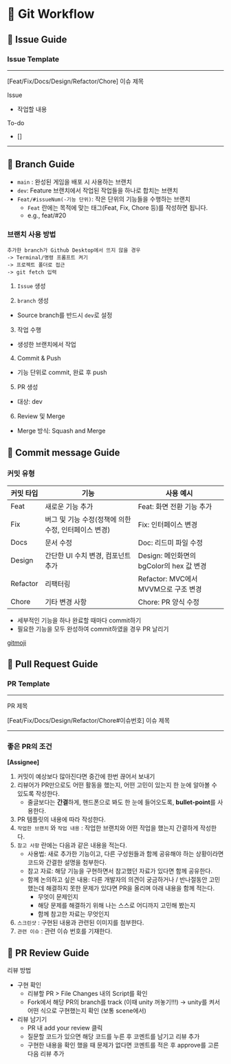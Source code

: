 # 🚀 Git Workflow

## 📌 Issue Guide

### Issue Template

---

[Feat/Fix/Docs/Design/Refactor/Chore] 이슈 제목

Issue

- 작업할 내용

To-do

- [] 

---

## 📌 Branch Guide

- `main` : 완성된 게임을 배포 시 사용하는 브랜치
- `dev`: Feature 브랜치에서 작업된 작업들을 하나로 합치는 브랜치
- `Feat/#issueNum(-기능 단위)`: 작은 단위의 기능들을 수행하는 브랜치
    - `Feat` 란에는 목적에 맞는 태그(Feat, Fix, Chore 등)를 작성하면 됩니다.
    - e.g., feat/#20

### 브랜치 사용 방법

```
추가한 branch가 Github Desktop에서 뜨지 않을 경우
-> Terminal/명령 프롬프트 켜기
-> 프로젝트 폴더로 접근
-> git fetch 입력
```

1. `Issue` 생성

2. `branch` 생성

  - Source branch를 반드시 `dev`로 설정

3. 작업 수행

  - 생성한 브랜치에서 작업

4. Commit & Push

  - 기능 단위로 commit, 완료 후 push

5. PR 생성

  - 대상: dev

6. Review 및 Merge

  - Merge 방식: Squash and Merge

## 📌 Commit message Guide

### 커밋 유형

| 커밋 타입 | 기능 | 사용 예시 |
| --- | --- | --- |
| Feat | 새로운 기능 추가 | Feat: 화면 전환 기능 추가 |
| Fix | 버그 및 기능 수정(정책에 의한 수정, 인터페이스 변경) | Fix: 인터페이스 변경 |
| Docs | 문서 수정 | Doc: 리드미 파일 수정 |
| Design | 간단한 UI 수치 변경, 컴포넌트 추가 | Design: 메인화면의 bgColor의 hex 값 변경 |
| Refactor | 리팩터링 | Refactor: MVC에서 MVVM으로 구조 변경 |
| Chore | 기타 변경 사항 | Chore: PR 양식 수정 |
- 세부적인 기능을 하나 완료할 때마다 commit하기
- 필요한 기능을 모두 완성하여 commit하였을 경우 PR 날리기

[gitmoji](https://gitmoji.dev/)

## 📌 Pull Request Guide

### PR Template

---

PR 제목

[Feat/Fix/Docs/Design/Refactor/Chore#이슈번호] 이슈 제목

---

### 좋은 PR의 조건

**[Assignee]**

1. 커밋이 예상보다 많아진다면 중간에 한번 끊어서 보내기
2. 리뷰어가 PR만으로도 어떤 활동을 했는지, 어떤 고민이 있는지 한 눈에 알아볼 수 있도록 작성한다.
    - 줄글보다는 **간결**하게, 핸드폰으로 봐도 한 눈에 들어오도록, **bullet-point**를 사용한다.
3. PR 템플릿의 내용에 따라 작성한다.
4. `작업한 브랜치` 와 `작업 내용` : 작업한 브랜치와 어떤 작업을 했는지 간결하게 작성한다.
5. `참고 사항` 란에는 다음과 같은 내용을 적는다.
    - 사용법: 새로 추가한 기능이고, 다른 구성원들과 함께 공유해야 하는 상황이라면 코드와 간결한 설명을 첨부한다.
    - 참고 자료: 해당 기능을 구현하면서 참고했던 자료가 있다면 함께 공유한다.
    - 함께 논의하고 싶은 내용: 다른 개발자의 의견이 궁금하거나 / 반나절동안 고민했는데 해결하지 못한 문제가 있다면 PR을 올리며 아래 내용을 함께 적는다.
        - 무엇이 문제인지
        - 해당 문제를 해결하기 위해 나는 스스로 어디까지 고민해 봤는지
        - 함께 참고한 자료는 무엇인지
6. `스크린샷` : 구현된 내용과 관련된 이미지를 첨부한다.
7. `관련 이슈` : 관련 이슈 번호를 기재한다.

## 📌 PR Review Guide

리뷰 방법

- 구현 확인
    - 리뷰할 PR > File Changes 내의 Script를 확인
    - Fork에서 해당 PR의 branch를 track (이때 unity 꺼놓기!!!) → unity를 켜서 어떤 식으로 구현했는지 확인 (보통 scene에서)
- 리뷰 남기기
    - PR 내 add your review 클릭
    - 질문할 코드가 있으면 해당 코드를 누른 후 코멘트를 남기고 리뷰 추가
    - 구현한 내용을 확인 했을 때 문제가 없다면 코멘트를 적은 후 approve를 고른 다음 리뷰 추가
